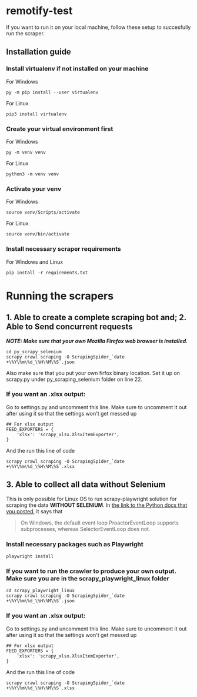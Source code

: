 # remotify-test
If you want to run it on your local machine, follow these setup to succesfully run the scraper.

## Installation guide

### Install virtualenv if not installed on your machine
For Windows
```
py -m pip install --user virtualenv
```
For Linux
```
pip3 install virtualenv
```

### Create your virtual environment first
For Windows
```
py -m venv venv
```
For Linux
```
python3 -m venv venv
```

### Activate your venv
For Windows
```
source venv/Scripts/activate
```
For Linux
```
source venv/bin/activate
```

### Install necessary scraper requirements
For Windows and Linux
```
pip install -r requirements.txt
```

# Running the scrapers

## 1. Able to create a complete scraping bot and; 2. Able to Send concurrent requests
***NOTE: Make sure that your own Mozilla Firefox web browser is installed.***
```
cd py_scrapy_selenium
scrapy crawl scraping -O ScrapingSpider_`date +\%Y\%m\%d_\%H\%M\%S`.json
```
Also make sure that you put your own firfox binary location. Set it up on scrapy.py under py_scraping_selenium folder on line 22.

### If you want an .xlsx output:
Go to settings.py and uncomment this line. Make sure to uncomment it out after using it so that the settings won't get messed up
```
## For xlsx output 
FEED_EXPORTERS = {
    'xlsx': 'scrapy_xlsx.XlsxItemExporter',
}
```
And the run this line of code
```
scrapy crawl scraping -O ScrapingSpider_`date +\%Y\%m\%d_\%H\%M\%S`.xlsx
```


## 3. Able to collect all data without Selenium
This is only possible for Linux OS to run scrapy-playwright solution for scraping the data **WITHOUT SELENIUM**.
In [the link to the Python docs that you posted](https://docs.python.org/3/library/asyncio-platforms.html#asyncio-windows-subprocess), it says that
> On Windows, the default event loop ProactorEventLoop supports subprocesses, whereas SelectorEventLoop does not.

### Install necessary packages such as Playwright
```
playwright install
```
### If you want to run the crawler to produce your own output. Make sure you are in the scrapy_playwright_linux folder
```
cd scrapy_playwright_linux
scrapy crawl scraping -O ScrapingSpider_`date +\%Y\%m\%d_\%H\%M\%S`.json
```
### If you want an .xlsx output:
Go to settings.py and uncomment this line. Make sure to uncomment it out after using it so that the settings won't get messed up
```
## For xlsx output 
FEED_EXPORTERS = {
    'xlsx': 'scrapy_xlsx.XlsxItemExporter',
}
```
And the run this line of code
```
scrapy crawl scraping -O ScrapingSpider_`date +\%Y\%m\%d_\%H\%M\%S`.xlsx
```